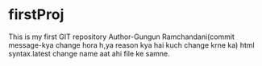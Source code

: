 # firstProj
This is my first GIT repository
Author-Gungun Ramchandani(commit message-kya change hora h,ya reason kya hai kuch change krne ka)
html syntax.latest change name aat ahi file ke samne.
